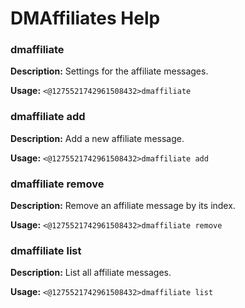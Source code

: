 # DMAffiliates Help

### dmaffiliate

**Description:** Settings for the affiliate messages.

**Usage:** `<@1275521742961508432>dmaffiliate`

### dmaffiliate add

**Description:** Add a new affiliate message.

**Usage:** `<@1275521742961508432>dmaffiliate add`

### dmaffiliate remove

**Description:** Remove an affiliate message by its index.

**Usage:** `<@1275521742961508432>dmaffiliate remove`

### dmaffiliate list

**Description:** List all affiliate messages.

**Usage:** `<@1275521742961508432>dmaffiliate list`

